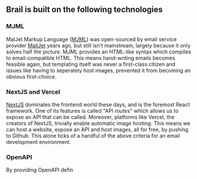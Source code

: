 ## Brail is built on the following technologies

### MJML

MalJet Markup Language ([MJML](https://github.com/mjmlio/mjml)) was open-sourced by email service provider [MailJet](https://github.com/mailjet) years ago, but still isn't mainstream, largely because it only solves half the picture. MJML provides an HTML-like syntax which compiles to email-compatible HTML. This means hand-writing emails becomes feasible again, but templating itself was never a first-class citizen and issues like having to seperately host images, prevented it from becoming an obvious first-choice.

### NextJS and Vercel

[NextJS](https://github.com/vercel/next.js/) dominates the frontend world these days, and is the foremost React framework. One of its features is called "API routes" which allows us to expose an API that can be called. Moreover, platforms like Vercel, the creators of NextJS, trivially enable automatic image hosting. This means we can host a website, expose an API and host images, all for free, by pushing to Github. This alone ticks of a handful of the above criteria for an email development environment.

### OpenAPI

By providing OpenAPI defin
